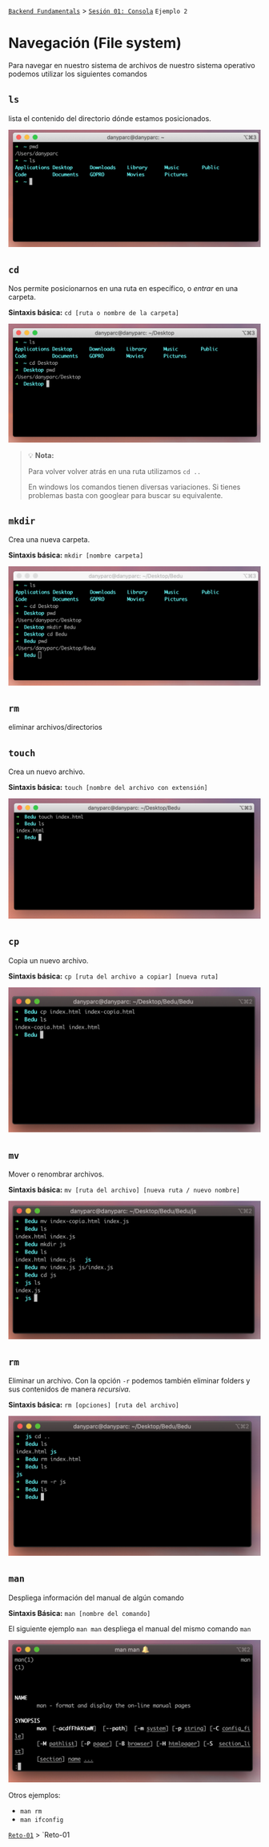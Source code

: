 [`Backend Fundamentals`](../../README.md) > [`Sesión 01: Consola`](../README.md) `Ejemplo 2`

# Navegación (File system)

Para navegar en nuestro sistema de archivos de nuestro sistema operativo podemos utilizar los siguientes comandos


## `ls`

lista el contenido del directorio dónde estamos posicionados.

![1](img/ls.png)

## `cd`

Nos permite posicionarnos en una ruta en específico, o *entrar* en una carpeta.

**Sintaxis básica:** `cd [ruta o nombre de la carpeta]`

![2](img/cd.png)

>💡 **Nota:**
>
>Para volver volver atrás en una ruta utilizamos `cd ..`
>
>En windows los comandos tienen diversas variaciones. Si tienes problemas basta con googlear para buscar su equivalente.

## `mkdir`

Crea una nueva carpeta.

**Sintaxis básica:** `mkdir [nombre carpeta]`

![2](img/mkdir.png)

## `rm`

eliminar archivos/directorios

## `touch`

Crea un nuevo archivo.

**Sintaxis básica:** `touch [nombre del archivo con extensión]`

![2](img/tocuh.png)

## `cp`

Copia un nuevo archivo.

**Sintaxis básica:** `cp [ruta del archivo a copiar] [nueva ruta]`

![2](img/cp.png)

## `mv`

Mover o renombrar archivos.

**Sintaxis básica:** `mv [ruta del archivo] [nueva ruta / nuevo nombre]`

![2](img/mv.png)

## `rm`

Eliminar un archivo. Con la opción `-r` podemos también eliminar folders y sus contenidos de manera *recursiva.*

**Sintaxis básica:** `rm [opciones] [ruta del archivo]`

![2](img/rm.png)

## `man`

Despliega información del manual de algún comando

**Sintaxis Básica:** `man [nombre del comando]`

El siguiente ejemplo `man man` despliega el manual del mismo comando `man`

![2](img/man.png)

Otros ejemplos:

- `man rm`
- `man ifconfig`

[`Reto-01`](../Reto-01) > `Reto-01
